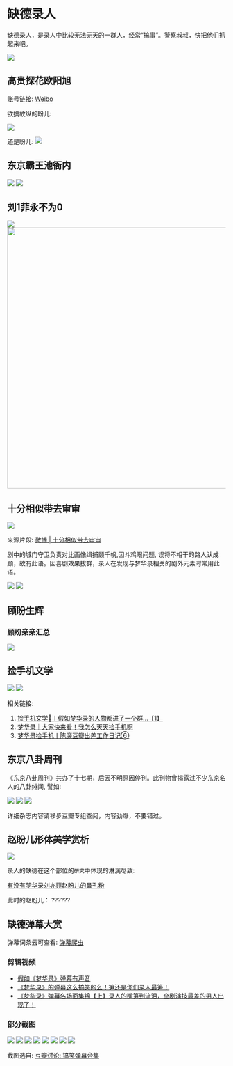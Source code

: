 # 缺德录人

缺德录人，是录人中比较无法无天的一群人，经常“搞事”。警察叔叔，快把他们抓起来吧。

![](/image/lu/qd/cover.jpg)

## 高贵探花欧阳旭

账号链接: [Weibo](https://weibo.com/n/%E9%AB%98%E8%B4%B5%E6%8E%A2%E8%8A%B1%E6%AC%A7%E9%98%B3%E6%97%AD)

欲擒故纵的盼儿:

![](/image/lu/th-1.jpg)

还是盼儿:
![](/image/lu/th-2.jpg)

## 东京霸王池衙内

![](/image/lu/xc-1.jpg)
![](/image/lu/xc-2.jpg)

## 刘1菲永不为0

![](/image/lu/l1f.jpg)
<img src="/image/lu/l1f-2.jpg" width="600">

## 十分相似带去审审

![](/image/lu/qd/sim.jpg)

来源片段: [微博 | 十分相似带去审审](https://weibo.com/7567113371/LATuqk4dg)

剧中的城门守卫负责对比画像缉捕顾千帆,因斗鸡眼问题, 误将不相干的路人认成顾，故有此语。因喜剧效果拔群，录人在发现与梦华录相关的剧外元素时常用此语。

![](/image/lu/qd/xs-1.webp)
![](/image/lu/qd/xs-2.webp)

## 顾盼生辉

### 顾盼亲亲汇总

![](/image/lu/kiss.jpg)

## 捡手机文学

![](/image/lu/ph-1.jpg)
![](/image/lu/ph-2.jpg)

相关链接:

1. [捡手机文学📱丨假如梦华录的人物都进了一个群...【1】](https://www.douban.com/group/topic/268189100/?_i=4573655Rn8heGv)
2. [梦华录｜大家快来看！我怎么天天捡手机啊](https://www.douban.com/group/topic/268924220/?_i=4573650Rn8heGv)
3. [梦华录捡手机丨陈廉豆瓣出差工作日记⑥](https://www.douban.com/group/topic/268912608/?_i=4573651Rn8heGv)

## 东京八卦周刊

《东京八卦周刊》共办了十七期，后因不明原因停刊。此刊物曾揭露过不少东京名人的八卦绯闻, 譬如:

![](/image/lu/ba-1.jpg)
![](/image/lu/ba-2.jpg)
![](/image/lu/ba-3.jpg)

详细杂志内容请移步豆瓣专组查阅，内容劲爆，不要错过。

## 赵盼儿形体美学赏析

![](/image/lu/pan.jpg)

录人的缺德在这个部位的`研究`中体现的淋漓尽致:

[有没有梦华录刘亦菲赵盼儿的鼻孔粉](https://www.douban.com/group/topic/271105834/?_i=4573252PbKEZeM,4573255EBOLKYV&dt_platform=wechat_friends&dt_dapp=1)

此时的赵盼儿： ??????

## 缺德弹幕大赏

弹幕词条云可查看: [弹幕爬虫](/data/other.html#弹幕爬虫)

### 剪辑视频

* [假如《梦华录》弹幕有声音](https://www.bilibili.com/video/BV1eW4y1k7xX?share_source=copy_web&vd_source=f736773e8cd672da4192a42087bfe36c)
* [《梦华录》的弹幕这么搞笑的么！笋还是你们录人最笋！](https://www.bilibili.com/video/BV1yr4y1x73K?share_source=copy_web&vd_source=f736773e8cd672da4192a42087bfe36c)
* [《梦华录》弹幕名场面集锦【上】录人的嘴笋到流泪，全剧演技最差的男人出现了！](https://www.bilibili.com/video/BV1st4y1H7jx?share_source=copy_web&vd_source=f736773e8cd672da4192a42087bfe36c)

### 部分截图

![](/image/lu/danmu/danmu-1.jpg)
![](/image/lu/danmu/danmu-8.jpg)
![](/image/lu/danmu/danmu-2.jpg)
![](/image/lu/danmu/danmu-3.jpg)
![](/image/lu/danmu/danmu-4.jpg)
![](/image/lu/danmu/danmu-7.webp)
![](/image/lu/danmu/danmu-5.webp)
![](/image/lu/danmu/danmu-6.webp)

截图选自: [豆瓣讨论: 搞笑弹幕合集](https://www.douban.com/group/topic/277213439/?_i=6511216Rn8heGv,6511673Rn8heGv)
